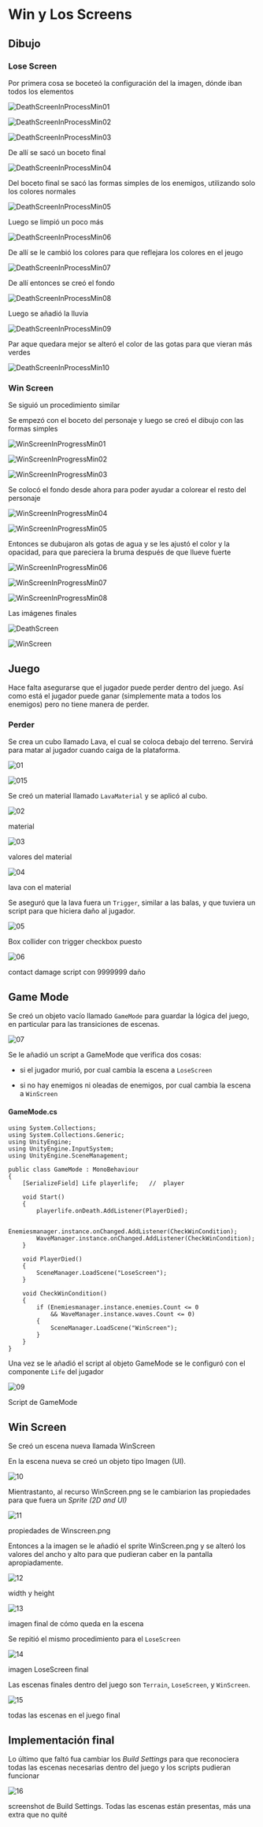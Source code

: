 # Win y Los Screens

## Dibujo

### Lose Screen

Por primera cosa se boceteó la configuración del la imagen, dónde iban todos los elementos

![DeathScreenInProcessMin01](https://github.com/user-attachments/assets/01f23f01-7e84-42f5-95cc-aac1358622ba)

![DeathScreenInProcessMin02](https://github.com/user-attachments/assets/f993f5a0-a709-424d-8b37-d2a7829e8e1b)

![DeathScreenInProcessMin03](https://github.com/user-attachments/assets/59ccd7d9-d1f3-459d-9517-af8bb04ed621)

De allí se sacó un boceto final

![DeathScreenInProcessMin04](https://github.com/user-attachments/assets/72c49e48-0051-4023-92bd-280869781448)

Del boceto final se sacó las formas simples de los enemigos, utilizando solo los colores normales

![DeathScreenInProcessMin05](https://github.com/user-attachments/assets/1c359fa6-2fab-4dc7-b0d5-d1b90e6e8532)

Luego se limpió un poco más

![DeathScreenInProcessMin06](https://github.com/user-attachments/assets/b33c886e-7f71-48d3-b20c-87c1afb81e28)

De allí se le cambió los colores para que reflejara los colores en el jeugo

![DeathScreenInProcessMin07](https://github.com/user-attachments/assets/760e1dfd-5444-4b48-b55b-e0972926a058)

De allí entonces se creó el fondo

![DeathScreenInProcessMin08](https://github.com/user-attachments/assets/640ec3cc-053a-49d9-8354-d417a9e5f6b4)

Luego se añadió la lluvia

![DeathScreenInProcessMin09](https://github.com/user-attachments/assets/25558a9f-41a4-49af-8188-4df2191ca327)

Par aque quedara mejor se alteró el color de las gotas para que vieran más verdes

![DeathScreenInProcessMin10](https://github.com/user-attachments/assets/0d661308-a9b9-4339-bc13-8df553945523)

### Win Screen

Se siguió un procedimiento similar

Se empezó con el boceto del personaje y luego se creó el dibujo con las formas simples

![WinScreenInProgressMin01](https://github.com/user-attachments/assets/df3e2779-cdbd-4d57-945b-48a6ac91b5d2)

![WinScreenInProgressMin02](https://github.com/user-attachments/assets/19db92eb-03f1-4c82-8e19-5b9b831a2a6b)

![WinScreenInProgressMin03](https://github.com/user-attachments/assets/9e2f5836-5032-4492-97ba-a936636164da)

Se colocó el fondo desde ahora para poder ayudar a colorear el resto del personaje

![WinScreenInProgressMin04](https://github.com/user-attachments/assets/c92ea3fd-d2e7-4ddc-b7e7-0bdabf4ae9cc)

![WinScreenInProgressMin05](https://github.com/user-attachments/assets/932df1cd-4453-4544-a073-ee4e5c550189)

Entonces se dubujaron als gotas de agua y se les ajustó el color y la opacidad, para que pareciera la bruma después de que llueve fuerte

![WinScreenInProgressMin06](https://github.com/user-attachments/assets/92e26555-9707-4a49-bbb2-b654ab5cacb8)

![WinScreenInProgressMin07](https://github.com/user-attachments/assets/40e7b241-0440-42c4-946e-88085254cd84)

![WinScreenInProgressMin08](https://github.com/user-attachments/assets/13be9b12-4fed-4dd4-b4bd-cc388e1029b7)

Las imágenes finales

![DeathScreen](https://github.com/user-attachments/assets/cc941b9c-9dd3-4881-b629-6bcfa85731a7)

![WinScreen](https://github.com/user-attachments/assets/5a214675-d86f-4a40-99a3-f87e43a67be7)

## Juego

Hace falta asegurarse que el jugador puede perder dentro del juego. Así como está el jugador puede ganar (simplemente mata a todos los enemigos) pero no tiene manera de perder.

### Perder

Se crea un cubo llamado Lava, el cual se coloca debajo del terreno. Servirá para matar al jugador cuando caiga de la plataforma.

![01](https://github.com/user-attachments/assets/4faeec65-6e12-47f0-af96-86ad20af6c71)

![015](https://github.com/user-attachments/assets/df6fd2e6-8c6b-45bb-8a29-1d0bedfc9425)

Se creó un material llamado `LavaMaterial` y se aplicó al cubo.

![02](https://github.com/user-attachments/assets/79777e97-eb8c-4063-acdd-01ed7df90819)

material

![03](https://github.com/user-attachments/assets/9a005a5a-7d2c-453e-a992-34ee90fc8094)

valores del material

![04](https://github.com/user-attachments/assets/b4dd1589-d04f-479b-82c5-0cd657de57f0)

lava con el material

Se aseguró que la lava fuera un `Trigger`, similar a las balas, y que tuviera un script para que hiciera daño al jugador.

![05](https://github.com/user-attachments/assets/08bf9231-8e2f-4c6e-8ed0-527499254442)

Box collider con trigger checkbox puesto

![06](https://github.com/user-attachments/assets/af076c47-6009-49b3-9e1f-e12fc873ea42)

contact damage script con 9999999 daño

## Game Mode

Se creó un objeto vacío llamado `GameMode` para guardar la lógica del juego, en particular para las transiciones de escenas.

![07](https://github.com/user-attachments/assets/b57de811-1d60-4417-8262-f3f59e095b65)


Se le añadió un script a GameMode que verifica dos cosas:

-   si el jugador murió, por cual cambia la escena a `LoseScreen`

-   si no hay enemigos ni oleadas de enemigos, por cual cambia la escena a `WinScreen`

#### GameMode.cs

```
using System.Collections;
using System.Collections.Generic;
using UnityEngine;
using UnityEngine.InputSystem;
using UnityEngine.SceneManagement;

public class GameMode : MonoBehaviour
{
    [SerializeField] Life playerlife;   //  player

    void Start()
    {
        playerlife.onDeath.AddListener(PlayerDied);

        Enemiesmanager.instance.onChanged.AddListener(CheckWinCondition);
        WaveManager.instance.onChanged.AddListener(CheckWinCondition);
    }

    void PlayerDied()
    {
        SceneManager.LoadScene("LoseScreen");
    }

    void CheckWinCondition()
    {
        if (Enemiesmanager.instance.enemies.Count <= 0
            && WaveManager.instance.waves.Count <= 0)
        {
            SceneManager.LoadScene("WinScreen");
        }
    }
}
```

Una vez se le añadió el script al objeto GameMode se le configuró con el componente `Life` del jugador

![09](https://github.com/user-attachments/assets/28ff508c-ac9c-493b-ade3-e976c902c01f)

Script de GameMode

## Win Screen

Se creó un escena nueva llamada WinScreen

En la escena nueva se creó un objeto tipo Imagen (UI).

![10](https://github.com/user-attachments/assets/fdfba593-adfb-4d8f-9d80-76d352276c76)

Mientrastanto, al recurso WinScreen.png se le cambiarion las propiedades para que fuera un *Sprite (2D and UI)*

![11](https://github.com/user-attachments/assets/8f49f02c-17d3-44c2-80ea-0de832489dcb)

propiedades de Winscreen.png

Entonces a la imagen se le añadió el sprite WinScreen.png y se alteró los valores del ancho y alto para que pudieran caber en la pantalla apropiadamente.

![12](https://github.com/user-attachments/assets/1207b9bf-dd78-468e-91fe-f0532f0c7f32)

width y height

![13](https://github.com/user-attachments/assets/6440aac2-f58b-4aed-82ea-e80e9a2cbf46)

imagen final de cómo queda en la escena

Se repitió el mismo procedimiento para el `LoseScreen`

![14](https://github.com/user-attachments/assets/b40b2717-8fbc-4e85-a841-55214a742ded)

imagen LoseScreen final

Las escenas finales dentro del juego son `Terrain`, `LoseScreen`, y `WinScreen`.

![15](https://github.com/user-attachments/assets/75a2e85a-beea-49e5-bad0-4c34fd897d31)

todas las escenas en el juego final

## Implementación final

Lo último que faltó fua cambiar los *Build Settings* para que reconociera todas las escenas necesarias dentro del juego y los scripts pudieran funcionar

![16](https://github.com/user-attachments/assets/6c832807-a076-4322-9beb-474e8dfb9667)

screenshot de Build Settings. Todas las escenas están presentas, más una extra que no quité

